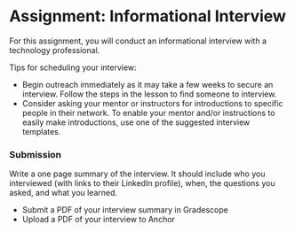 # Assignment: Informational Interview

For this assignment, you will conduct an informational interview with a technology professional. 

Tips for scheduling your interview:

- Begin outreach immediately as it may take a few weeks to secure an interview. Follow the steps in the lesson to find someone to interview.
- Consider asking your mentor or instructors for introductions to specific people in their network. To enable your mentor and/or instructions to easily make introductions, use one of the suggested interview templates.

### Submission

Write a one page summary of the interview. It should include who you interviewed (with links to their LinkedIn profile), when, the questions you asked, and what you learned. 

- Submit a PDF of your interview summary in Gradescope
- Upload a PDF of your interview to Anchor

